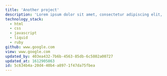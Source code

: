 ```yaml
---
title: 'Another project'
description: 'Lorem ipsum dolor sit amet, consectetur adipiscing elit, sed do eiusmod tempor incididunt ut labore et dolore magna aliqua. Ut enim ad minim veniam, quis nostrud exercitation ullamco laboris nisi ut aliquip ex ea commodo consequat. Duis aute irure dolor in reprehenderit in voluptate velit esse cillum dolore eu fugiat nulla pariatur. Excepteur sint occaecat cupidatat non proident, sunt in culpa qui officia deserunt mollit anim id est laborum.'
technology_stack:
  - html
  - css
  - javascript
  - liquid
  - ruby
github: www.google.com
view: www.google.com
updated_by: 403ea432-7b6b-4563-85db-6c5802a00727
updated_at: 1612905863
id: 5c634b4a-20d4-40b4-a897-1f47da75fbea
---
```

